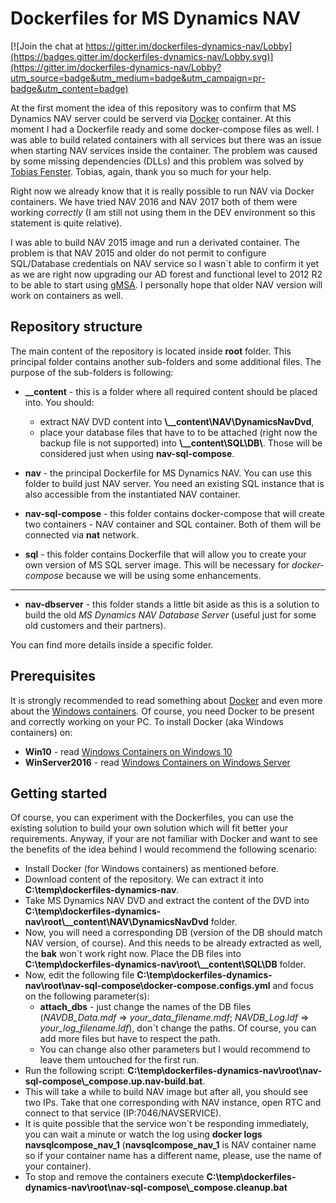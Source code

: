 # Dockerfiles for MS Dynamics NAV
[![Join the chat at https://gitter.im/dockerfiles-dynamics-nav/Lobby](https://badges.gitter.im/dockerfiles-dynamics-nav/Lobby.svg)](https://gitter.im/dockerfiles-dynamics-nav/Lobby?utm_source=badge&utm_medium=badge&utm_campaign=pr-badge&utm_content=badge)

At the first moment the idea of this repository was to confirm that MS Dynamics NAV server could be serverd via [Docker](https://www.docker.com) container.
At this moment I had a Dockerfile ready and some docker-compose files as well. I was able to build related containers with all services but there was an issue when starting NAV services inside the container.
The problem was caused by some missing dependencies (DLLs) and this problem was solved by [Tobias Fenster](https://github.com/tfenster).
Tobias, again, thank you so much for your help.

Right now we already know that it is really possible to run NAV via Docker containers. We have tried NAV 2016 and NAV 2017 both of them were working *correctly* (I am still not using them in the DEV environment so this statement is quite relative).

I was able to build NAV 2015 image and run a derivated container. The problem is that NAV 2015 and older do not permit to configure SQL/Database credentials on NAV service so I wasn`t able to confirm it yet as we are right now upgrading our AD forest and functional level to 2012 R2 to be able to start using [gMSA](https://docs.microsoft.com/virtualization/windowscontainers/manage-containers/manage-serviceaccounts).
I personally hope that older NAV version will work on containers as well.


## Repository structure
The main content of the repository is located inside **root** folder.
This principal folder contains another sub-folders and some additional files. 
The purpose of the sub-folders is following:
* **__content** - this is a folder where all required content should be placed into. You should: 
    * extract NAV DVD content into **\\__content\\NAV\\DynamicsNavDvd**,
    * place your database files that have to to be attached (right now the backup file is not supported) into **\\__content\\SQL\DB\\**. Those will be considered just when using **nav-sql-compose**.

* **nav** - the principal Dockerfile for MS Dynamics NAV. You can use this folder to build just NAV server. You need an existing SQL instance that is also accessible from the instantiated NAV container.

* **nav-sql-compose** - this folder contains docker-compose that will create two containers - NAV container and SQL container. Both of them will be connected via **nat** network.

* **sql** - this folder contains Dockerfile that will allow you to create your own version of MS SQL server image. This will be necessary for *docker-compose* because we will be using some enhancements.

-----

* **nav-dbserver** - this folder stands a little bit aside as this is a solution to build the old *MS Dynamics NAV Database Server* (useful just for some old customers and their partners).


You can find more details inside a specific folder.


## Prerequisites
It is strongly recommended to read something about [Docker](https://www.docker.com) and even more about the [Windows containers](https://docs.microsoft.com/virtualization/windowscontainers/about/).
Of course, you need Docker to be present and correctly working on your PC. To install Docker (aka Windows containers) on:
* **Win10** - read [Windows Containers on Windows 10](https://docs.microsoft.com/virtualization/windowscontainers/quick-start/quick-start-windows-10)
* **WinServer2016** - read [Windows Containers on Windows Server](https://docs.microsoft.com/virtualization/windowscontainers/quick-start/quick-start-windows-server)


## Getting started
Of course, you can experiment with the Dockerfiles, you can use the existing solution to build your own solution which will fit better your requirements. Anyway, if your are not familiar with Docker and want to see the benefits of the idea behind I would recommend the following scenario:
* Install Docker (for Windows containers) as mentioned before.
* Download content of the repository. We can extract it into **C:\\temp\\dockerfiles-dynamics-nav**.
* Take MS Dynamics NAV DVD and extract the content of the DVD into **C:\\temp\\dockerfiles-dynamics-nav\\root\\__content\\NAV\\DynamicsNavDvd** folder.
* Now, you will need a corresponding DB (version of the DB should match NAV version, of course). And this needs to be already extracted as well, the **bak** won`t work right now.
Place the DB files into **C:\\temp\\dockerfiles-dynamics-nav\\root\\__content\\SQL\\DB** folder.
* Now, edit the following file **C:\\temp\\dockerfiles-dynamics-nav\\root\\nav-sql-compose\\docker-compose.configs.yml** and focus on the following parameter(s):
    * **attach_dbs** - just change the names of the DB files (*NAVDB_Data.mdf* => *your_data_filename.mdf*; *NAVDB_Log.ldf* => *your_log_filename.ldf*), don`t change the paths. Of course, you can add more files but have to respect the path.
    * You can change also other parameters but I would recommend to leave them untouched for the first run.
* Run the following script: **C:\\temp\\dockerfiles-dynamics-nav\\root\\nav-sql-compose\\_compose.up.nav-build.bat**.
* This will take a while to build NAV image but after all, you should see two IPs. Take that one corresponding with NAV instance, open RTC and connect to that service (IP:7046/NAVSERVICE).
* It is quite possible that the service won`t be responding immediately, you can wait a minute or watch the log using **docker logs navsqlcompose_nav_1** (**navsqlcompose_nav_1** is NAV container name so if your container name has a different name, please, use the name of your container).
* To stop and remove the containers execute **C:\\temp\\dockerfiles-dynamics-nav\\root\\nav-sql-compose\\_compose.cleanup.bat**

